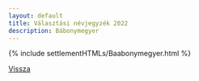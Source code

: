 ```yaml
---
layout: default
title: Választási névjegyzék 2022
description: Bábonymegyer
---
```


{% include settlementHTMLs/Baabonymegyer.html %}

[Vissza](../)